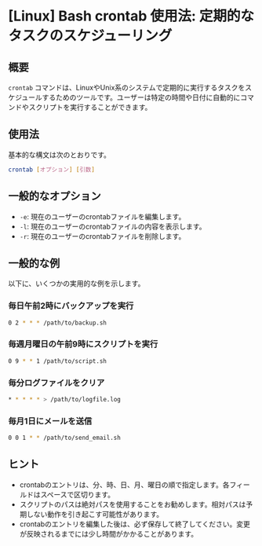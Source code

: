 # [Linux] Bash crontab 使用法: 定期的なタスクのスケジューリング

## 概要
`crontab` コマンドは、LinuxやUnix系のシステムで定期的に実行するタスクをスケジュールするためのツールです。ユーザーは特定の時間や日付に自動的にコマンドやスクリプトを実行することができます。

## 使用法
基本的な構文は次のとおりです。

```bash
crontab [オプション] [引数]
```

## 一般的なオプション
- `-e`: 現在のユーザーのcrontabファイルを編集します。
- `-l`: 現在のユーザーのcrontabファイルの内容を表示します。
- `-r`: 現在のユーザーのcrontabファイルを削除します。

## 一般的な例
以下に、いくつかの実用的な例を示します。

### 毎日午前2時にバックアップを実行
```bash
0 2 * * * /path/to/backup.sh
```

### 毎週月曜日の午前9時にスクリプトを実行
```bash
0 9 * * 1 /path/to/script.sh
```

### 毎分ログファイルをクリア
```bash
* * * * * > /path/to/logfile.log
```

### 毎月1日にメールを送信
```bash
0 0 1 * * /path/to/send_email.sh
```

## ヒント
- crontabのエントリは、分、時、日、月、曜日の順で指定します。各フィールドはスペースで区切ります。
- スクリプトのパスは絶対パスを使用することをお勧めします。相対パスは予期しない動作を引き起こす可能性があります。
- crontabのエントリを編集した後は、必ず保存して終了してください。変更が反映されるまでには少し時間がかかることがあります。